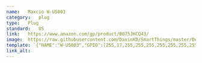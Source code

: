```yaml
---
name:	Maxcio W-US003	
category:	plug	
type:	Plug	
standard:	US	
link:	https://www.amazon.com/gp/product/B075JHCQ43/	
image:	https://raw.githubusercontent.com/DavinKD/SmartThings/master/DeviceImages/W-US003.jpg	
template: `{"NAME":"W-US003","GPIO":[255,17,255,255,255,255,255,255,255,22,21,255,255],"FLAG":1,"BASE":18}`
link_alt:		
---	
```

